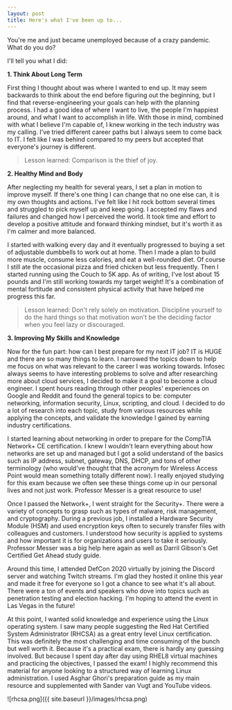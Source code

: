 ```yaml
---
layout: post
title: Here's what I've been up to...
---
```


You're me and just became unemployed because of a crazy pandemic. What do you do?

I'll tell you what I did:

**1. Think About Long Term**

  First thing I thought about was where I wanted to end up. It may seem backwards to think about the end before figuring out the beginning, but I find that reverse-engineering your goals can help with the planning process. I had a good idea of where I want to live, the people I'm happiest around, and what I want to accomplish in life. With those in mind, combined with what I believe I'm capable of, I knew working in the tech industry was my calling. I've tried different career paths but I always seem to come back to IT. I felt like I was behind compared to my peers but accepted that everyone's journey is different.

> Lesson learned: Comparison is the thief of joy.

**2. Healthy Mind and Body**

  After neglecting my health for several years, I set a plan in motion to improve myself. If there's one thing I can change that no one else can, it is my own thoughts and actions. I've felt like I hit rock bottom several times and struggled to pick myself up and keep going. I accepted my flaws and failures and changed how I perceived the world. It took time and effort to develop a positive attitude and forward thinking mindset, but it's worth it as I'm calmer and more balanced.
  
  I started with walking every day and it eventually progressed to buying a set of adjustable dumbbells to work out at home. Then I made a plan to build more muscle, consume less calories, and eat a well-rounded diet. Of course I still ate the occasional pizza and fried chicken but less frequently. Then I started running using the Couch to 5K app. As of writing, I've lost about 15 pounds and I'm still working towards my target weight! It's a combination of mental fortitude and consistent physical activity that have helped me progress this far.

> Lesson learned: Don't rely solely on motivation. Discipline yourself to do the hard things so that motivation won't be the deciding factor when you feel lazy or discouraged.

**3. Improving My Skills and Knowledge**

  Now for the fun part: how can I best prepare for my next IT job? IT is HUGE and there are so many things to learn. I narrowed the topics down to help me focus on what was relevant to the career I was working towards. Infosec always seems to have interesting problems to solve and after researching more about cloud services, I decided to make it a goal to become a cloud engineer. I spent hours reading through other peoples' experiences on Google and Reddit and found the general topics to be: computer networking, information security, Linux, scripting, and cloud. I decided to do a lot of research into each topic, study from various resources while applying the concepts, and validate the knowledge I gained by earning industry certifications.
  
  I started learning about networking in order to prepare for the CompTIA Network+ CE certification. I knew I wouldn't learn everything about how networks are set up and managed but I got a solid understand of the basics such as IP address, subnet, gateway, DNS, DHCP, and tons of other terminology (who would've thought that the acronym for Wireless Access Point would mean something totally different now). I really enjoyed studying for this exam because we often see these things come up in our personal lives and not just work. Professor Messer is a great resource to use!
  
  Once I passed the Network+, I went straight for the Security+. There were a variety of concepts to grasp such as types of malware, risk management, and cryptography. During a previous job, I installed a Hardware Security Module (HSM) and used encryption keys often to securely transfer files with colleagues and customers. I understood how security is applied to systems and how important it is for organizations and users to take it seriously. Professor Messer was a big help here again as well as Darril Gibson's Get Certified Get Ahead study guide.
  
  Around this time, I attended DefCon 2020 virtually by joining the Discord server and watching Twitch streams. I'm glad they hosted it online this year and made it free for everyone so I got a chance to see what it's all about. There were a ton of events and speakers who dove into topics such as penetration testing and election hacking. I'm hoping to attend the event in Las Vegas in the future!
  
  At this point, I wanted solid knowledge and experience using the Linux operating system. I saw many people suggesting the Red Hat Certified System Administrator (RHCSA) as a great entry level Linux certification. This was definitely the most challenging and time consuming of the bunch but well worth it. Because it's a practical exam, there is hardly any guessing involved. But because I spent day after day using RHEL8 virtual machines and practicing the objectives, I passed the exam! I highly recommend this material for anyone looking to a structured way of learning Linux administration. I used Asghar Ghori's preparation guide as my main resource and supplemented with Sander van Vugt and YouTube videos.

![rhcsa.png]({{ site.baseurl }}/images/rhcsa.png)
